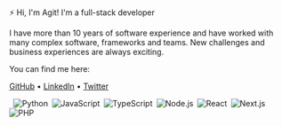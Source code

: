⚡ Hi, I'm Agit! I'm a full-stack developer 

I have more than 10 years of software experience and have worked with many complex software, frameworks and teams. New challenges and business experiences are always exciting.

You can find me here:

[GitHub](https://github.com/agtt) • [LinkedIn](https://linkedin.com/in/agitt) • [Twitter](https://twitter.com/iagit_)



&ensp;![Python](https://img.shields.io/badge/-Python-000000?style=flat-square&logo=Python)&ensp;![JavaScript](https://img.shields.io/badge/-JavaScript-000000?style=flat-square&logo=JavaScript)&ensp;![TypeScript](https://img.shields.io/badge/-TypeScript-000000?style=flat-square&logo=TypeScript)&ensp;![Node.js](https://img.shields.io/badge/-Node.js-303030?style=flat-square&logo=Node.js)&ensp;![React](https://img.shields.io/badge/-React-000000?style=flat-square&logo=React)&ensp;![Next.js](https://img.shields.io/badge/-Next.js-000000?style=flat-square&logo=Next.js)&ensp;![PHP](https://img.shields.io/badge/-PHP-000000?style=flat-square&logo=PHP)




